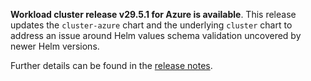 **Workload cluster release v29.5.1 for Azure is available**. This release updates the `cluster-azure` chart and the underlying `cluster` chart to address an issue around Helm values schema validation uncovered by newer Helm versions.

Further details can be found in the [release notes](https://docs.giantswarm.io/changes/workload-cluster-releases-azure/releases/azure-29.5.1).
